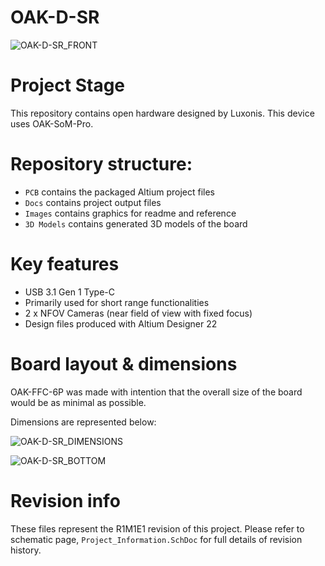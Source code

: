 # OAK-D-SR
![OAK-D-SR_FRONT](https://user-images.githubusercontent.com/118981341/203855236-77692ace-aa8d-4fb9-a1a0-e09ba30b427e.png)

# Project Stage

This repository contains open hardware designed by Luxonis. This device uses OAK-SoM-Pro.
# Repository structure:
* `PCB` contains the packaged Altium project files
* `Docs` contains project output files
* `Images` contains graphics for readme and reference
* `3D Models` contains generated 3D models of the board
# Key features
* USB 3.1 Gen 1 Type-C
* Primarily used for short range functionalities 
* 2 x NFOV Cameras (near field of view with fixed focus)
* Design files produced with Altium Designer 22
# Board layout & dimensions
OAK-FFC-6P was made with intention that the overall size of the board would be as minimal as possible. 

Dimensions are represented below:

![OAK-D-SR_DIMENSIONS](https://user-images.githubusercontent.com/118981341/203859854-37c5d949-d82a-4896-96af-765904665ebc.png)

![OAK-D-SR_BOTTOM](https://user-images.githubusercontent.com/118981341/203855309-baec10c6-445b-4164-9684-a99a4719f979.png)

# Revision info

These files represent the R1M1E1 revision of this project. Please refer to schematic page, `Project_Information.SchDoc` for full details of revision history.




